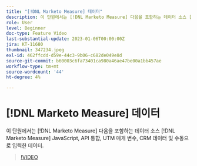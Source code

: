 ```yaml
---
title: "[!DNL Marketo Measure] 데이터"
description: 이 단원에서는 [!DNL Marketo Measure] 다음을 포함하는 데이터 소스 [!DNL Marketo Measure] JavaScript, API 통합, UTM 매개 변수, CRM 데이터 및 수동으로 입력한 데이터.
role: User
level: Beginner
doc-type: Feature Video
last-substantial-update: 2023-01-06T00:00:00Z
jira: KT-11680
thumbnail: 347234.jpeg
exl-id: 462ffcdd-d59e-44c3-9b06-c682de049e8d
source-git-commit: b60003c6fa73401ca980a46ae47be00a1bb457ae
workflow-type: tm+mt
source-wordcount: '44'
ht-degree: 4%

---
```


# [!DNL Marketo Measure] 데이터

이 단원에서는 [!DNL Marketo Measure] 다음을 포함하는 데이터 소스 [!DNL Marketo Measure] JavaScript, API 통합, UTM 매개 변수, CRM 데이터 및 수동으로 입력한 데이터.

>[!VIDEO](https://video.tv.adobe.com/v/347234/?quality=12&learn=on)
